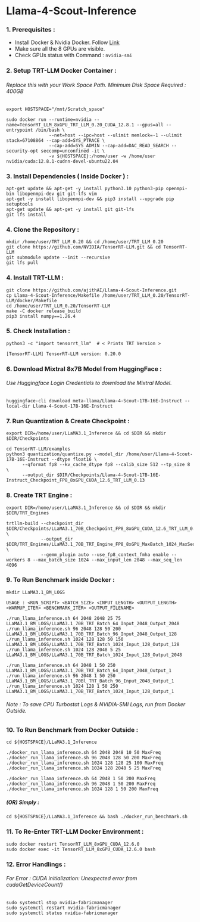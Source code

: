 # Llama-4-Scout-Inference

### 1. Prerequisites : 
- Install Docker & Nvidia Docker. Follow [Link](https://docs.nvidia.com/datacenter/cloud-native/container-toolkit/latest/install-guide.html) </br>
- Make sure all the 8 GPUs are visible. </br>
- Check GPUs status with Command : `nvidia-smi`


### 2. Setup TRT-LLM Docker Container : 

###### Replace this with your Work Space Path. Minimum Disk Space Required : 400GB

```
export HOSTSPACE="/mnt/Scratch_space"  
```
```
sudo docker run --runtime=nvidia --name=TensorRT_LLM_8xGPU_TRT_LLM_0.20_CUDA_12.8.1 --gpus=all --entrypoint /bin/bash \
                --net=host --ipc=host --ulimit memlock=-1 --ulimit stack=67108864 --cap-add=SYS_PTRACE \
                --cap-add=SYS_ADMIN --cap-add=DAC_READ_SEARCH --security-opt seccomp=unconfined -it \
                -v ${HOSTSPACE}:/home/user -w /home/user nvidia/cuda:12.8.1-cudnn-devel-ubuntu22.04
```

### 3. Install Dependencies ( Inside Docker ) : 

```
apt-get update && apt-get -y install python3.10 python3-pip openmpi-bin libopenmpi-dev git git-lfs vim
apt-get -y install libopenmpi-dev && pip3 install --upgrade pip setuptools
apt-get update && apt-get -y install git git-lfs
git lfs install
```

### 4. Clone the Repository : 
```
mkdir /home/user/TRT_LLM_0.20 && cd /home/user/TRT_LLM_0.20 
git clone https://github.com/NVIDIA/TensorRT-LLM.git && cd TensorRT-LLM
git submodule update --init --recursive
git lfs pull
```

### 4. Install TRT-LLM : 

```
git clone https://github.com/ajithAI/Llama-4-Scout-Inference.git
cp Llama-4-Scout-Inference/Makefile /home/user/TRT_LLM_0.20/TensorRT-LLM/docker/Makefile
cd /home/user/TRT_LLM_0.20/TensorRT-LLM
make -C docker release_build
pip3 install numpy==1.26.4
```

### 5. Check Installation : 

```
python3 -c "import tensorrt_llm"  # < Prints TRT Version >
```
```
[TensorRT-LLM] TensorRT-LLM version: 0.20.0
```

### 6. Download Mixtral 8x7B Model from HuggingFace : 
###### Use Huggingface Login Credentials to download the Mixtral Model.
```
huggingface-cli download meta-llama/Llama-4-Scout-17B-16E-Instruct --local-dir Llama-4-Scout-17B-16E-Instruct
```

### 7. Run Quantization & Create Checkpoint :
```
export DIR=/home/user/LLaMA3.1_Inference && cd $DIR && mkdir $DIR/Checkpoints
```
```
cd TensorRT-LLM/examples
python3 quantization/quantize.py --model_dir /home/user/Llama-4-Scout-17B-16E-Instruct --dtype float16 \
      --qformat fp8 --kv_cache_dtype fp8 --calib_size 512 --tp_size 8 \
      --output_dir $DIR/Checkpoints/Llama-4-Scout-17B-16E-Instruct_Checkpoint_FP8_8xGPU_CUDA_12.6_TRT_LLM_0.13
```

### 8. Create TRT Engine :

```
export DIR=/home/user/LLaMA3.1_Inference && cd $DIR && mkdir $DIR/TRT_Engines
```
```
trtllm-build --checkpoint_dir $DIR/Checkpoints/LLaMA3.1_70B_Checkpoint_FP8_8xGPU_CUDA_12.6_TRT_LLM_0.13 \
             --output_dir $DIR/TRT_Engines/LLaMA3.1_70B_TRT_Engine_FP8_8xGPU_MaxBatch_1024_MaxSeqLen_4096_CUDA_12.6_TRT_LLM_0.13_TP_8 \
             --gemm_plugin auto --use_fp8_context_fmha enable --workers 8 --max_batch_size 1024 --max_input_len 2048 --max_seq_len 4096 
```

### 9. To Run Benchmark inside Docker : 
```
mkdir LLaMA3.1_BM_LOGS
```

```
USAGE : <RUN_SCRIPT> <BATCH_SIZE> <INPUT_LENGTH> <OUTPUT_LENGTH> <WARMUP_ITER> <BENCHMARK_ITER> <OUTPUT_FILENAME>

./run_llama_inference.sh 64 2048 2048 25 75 LLaMA3.1_BM_LOGS/LLaMA3.1_70B_TRT_Batch_64_Input_2048_Output_2048
./run_llama_inference.sh 96 2048 128 50 200 LLaMA3.1_BM_LOGS/LLaMA3.1_70B_TRT_Batch_96_Input_2048_Output_128
./run_llama_inference.sh 1024 128 128 50 150 LLaMA3.1_BM_LOGS/LLaMA3.1_70B_TRT_Batch_1024_Input_128_Output_128
./run_llama_inference.sh 1024 128 2048 5 25 LLaMA3.1_BM_LOGS/LLaMA3.1_70B_TRT_Batch_1024_Input_128_Output_2048

./run_llama_inference.sh 64 2048 1 50 250 LLaMA3.1_BM_LOGS/LLaMA3.1_70B_TRT_Batch_64_Input_2048_Output_1
./run_llama_inference.sh 96 2048 1 50 250 LLaMA3.1_BM_LOGS/LLaMA3.1_70Bl_TRT_Batch_96_Input_2048_Output_1
./run_llama_inference.sh 1024 128 1 50 250 LLaMA3.1_BM_LOGS/LLaMA3.1_70B_TRT_Batch_1024_Input_128_Output_1
```
###### Note : To save CPU Turbostat Logs & NVIDIA-SMI Logs, run from Docker Outside. 

### 10. To Run Benchmark from Docker Outside : 
```
cd ${HOSTSPACE}/LLaMA3.1_Inference
```

```
./docker_run_llama_inference.sh 64 2048 2048 10 50 MaxFreq
./docker_run_llama_inference.sh 96 2048 128 50 200 MaxFreq
./docker_run_llama_inference.sh 1024 128 128 25 100 MaxFreq
./docker_run_llama_inference.sh 1024 128 2048 5 25 MaxFreq

./docker_run_llama_inference.sh 64 2048 1 50 200 MaxFreq
./docker_run_llama_inference.sh 96 2048 1 50 200 MaxFreq
./docker_run_llama_inference.sh 1024 128 1 50 200 MaxFreq
```
##### (OR) Simply : 
```
cd ${HOSTSPACE}/LLaMA3.1_Inference && bash ./docker_run_benchmark.sh 
```

### 11. To Re-Enter TRT-LLM Docker Environment :
```
sudo docker restart TensorRT_LLM_8xGPU_CUDA_12.6.0
sudo docker exec -it TensorRT_LLM_8xGPU_CUDA_12.6.0 bash
``` 

### 12. Error Handlings : 

###### For Error : CUDA initialization: Unexpected error from cudaGetDeviceCount()

```
sudo systemctl stop nvidia-fabricmanager
sudo systemctl restart nvidia-fabricmanager
sudo systemctl status nvidia-fabricmanager
```
